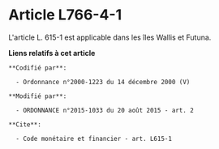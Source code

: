 # Article L766-4-1

L'article L. 615-1 est applicable dans les îles Wallis et Futuna.

**Liens relatifs à cet article**

	**Codifié par**:

	  - Ordonnance n°2000-1223 du 14 décembre 2000 (V)

	**Modifié par**:

	  - ORDONNANCE n°2015-1033 du 20 août 2015 - art. 2

	**Cite**:

	  - Code monétaire et financier - art. L615-1
